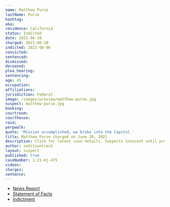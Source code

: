 ```yaml
---
name: Matthew Purse
lastName: Purse
hashtag:
aka:
residence: California
status: Indicted
date: 2021-06-28
charged: 2021-06-28
indicted: 2021-08-06
convicted:
sentenced:
dismissed:
deceased:
plea_hearing:
sentencing:
age: 45
occupation:
affiliations:
jurisdiction: Federal
image: /images/preview/matthew-purse.jpg
suspect: matthew-purse.jpg
booking:
courtroom:
courthouse:
raid:
perpwalk:
quote: 'Mission accomplished, we broke into the Capitol.'
title: Matthew Purse charged on June 28, 2021
description: Click for latest case details. Suspects innocent until proven guilty.
author: seditiontrack
layout: suspect
published: true
caseNumber: 1:21-mj-475
videos:
charges:
sentence:
---
```

- [News Report](https://abcnews.go.com/Politics/wireStory/california-man-charged-raiding-capitol-posing-press-78775394)
- [Statement of Facts](https://www.justice.gov/usao-dc/case-multi-defendant/file/1410621/download)
- [Indictment](https://extremism.gwu.edu/sites/g/files/zaxdzs2191/f/Matthew%20Thomas%20Purse%20Indictment.pdf)
